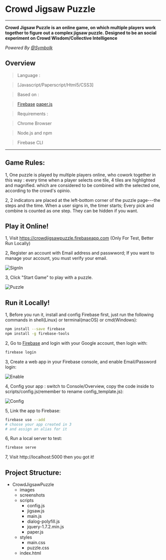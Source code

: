 # Crowd Jigsaw Puzzle

---

**Crowd Jigsaw Puzzle is an online game, on which multiple players work together to figure out a complex jigsaw puzzle.**
**Designed to be an social experiment on Crowd Wisdom/Collective Intelligence**

_Powered By [@Symbolk](http://www.symbolk.com)_

## Overview

> Language : 

> [Javascript/Paperscript/Html5/CSS3]

> Based on :

> [Firebase](http://www.firebase.google.com/ "Firebase offical site") 
> [paper.js](http://www.paperjs.org/ "Paper.js offical site") 

> Requirements :

> Chrome Browser

> Node.js and npm

> Firebase CLI
 
---
## Game Rules:

1, One puzzle is played by multiple players online, who cowork together in this way : every time when a player selects one tile, 4 tiles are highlighted and magnified. which are considered to be combined with the selected one,  according to the crowd's opinio.

2, 2 indicators are placed at the left-bottom corner of the puzzle page---the steps and the time. When a user signs in, the timer starts; Every pick and combine is counted as one step. They can be hidden if you want.

## Play it Online!

1, Visit https://crowdjigsawpuzzle.firebaseapp.com (Only For Test, Better Run Locally)


2, Register an account with Email address and passwword; If you want to manage your account, you must verify your email.

![SignIn](https://github.com/Symbolk/CrowdJigsawPuzzle/blob/master/screenshots/signin.jpg)

3, Click "Start Game" to play with a puzzle.

![Puzzle](https://github.com/Symbolk/CrowdJigsawPuzzle/blob/master/screenshots/puzzle.jpg)


## Run it Locally!

1, Before you run it, install and config Firebase first, just run the following commands in shell(Linux) or terminal(macOS) or cmd(Windows):

```sh
npm install --save firebase
npm install -g firebase-tools 
```
2, Go to [Firebase](http://www.firebase.google.com/ "Firebase offical site") and login with your Google account, then login with:

```sh
firebase login
```
3, Create a web app in your Firebase console, and enable Email/Password login:

![Enable](https://github.com/Symbolk/CrowdJigsawPuzzle/blob/master/screenshots/enable.png) 

4, Config your app : switch to Console/Overview, copy the code inside <script></script> to scripts/config.js(remember to rename config_template.js):

![Config](https://github.com/Symbolk/CrowdJigsawPuzzle/blob/master/screenshots/config.png)

5, Link the app to Firebase:
```sh
firebase use --add
# choose your app created in 3
# and assign an alias for it
```

6, Run a local server to test:

```sh
firebase serve
```

7, Visit http://localhost:5000 then you got it!


## Project Structure:

- CrowdJigsawPuzzle
    * images
    * screenshots
    * scripts
        * config.js
        * jigsaw.js
        * main.js
        * dialog-polyfill.js
        * jquery-1.7.2.min.js
        * paper.js
    * styles
        * main.css
        * puzzle.css
    * index.html
        
